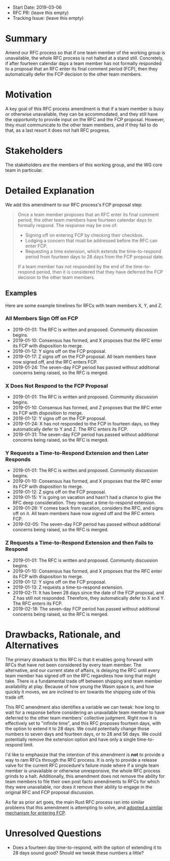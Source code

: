 - Start Date: 2019-03-06
- RFC PR: (leave this empty)
- Tracking Issue: (leave this empty)

# Summary
[summary]: #summary

Amend our RFC process so that if one team member of the working group is
unavailable, the whole RFC process is not halted at a stand still. Concretely,
if after fourteen calendar days a team member has not formally responded to
a proposal that an RFC enter its final comment period (FCP), then they
automatically defer the FCP decision to the other team members.

# Motivation
[motivation]: #motivation

A key goal of this RFC process amendment is that if a team member is busy or
otherwise unavailable, they can be accommodated, and they still have the
opportunity to provide input on the RFC and the FCP proposal. However, they must
communicate to the other team members, and if they fail to do that, as a last
resort it does not halt RFC progress.

# Stakeholders
[stakeholders]: #stakeholders

The stakeholders are the members of this working group, and the WG core team in
particular.

# Detailed Explanation
[detailed-explanation]: #detailed-explanation

We add this amendment to our RFC process's FCP proposal step:

> Once a team member proposes that an RFC enter its final comment period, the
> other team members have fourteen calendar days to formally respond. The
> response may be one of:
>
> * Signing off on entering FCP by checking their checkbox.
> * Lodging a concern that must be addressed before the RFC can enter FCP.
> * Requesting a time extension, which extends the time-to-respond period from
>   fourteen days to 28 days from the FCP proposal date.
>
> If a team member has not responded by the end of the time-to-respond period,
> then it is considered that they have deferred the FCP decision to the other
> team members.

## Examples

Here are some example timelines for RFCs with team members X, Y, and Z.

### All Members Sign Off on FCP

* 2019-01-01: The RFC is written and proposed. Community discussion begins.
* 2019-01-10: Consensus has formed, and X proposes that the RFC enter its FCP
  with disposition to merge.
* 2019-01-12: Y signs off on the FCP proposal.
* 2019-01-17: Z signs off on the FCP proposal. All team members have now signed
  off, and the RFC enters FCP.
* 2019-01-24: The seven-day FCP period has passed without additional concerns
  being raised, so the RFC is merged.

### X Does Not Respond to the FCP Proposal

* 2019-01-01: The RFC is written and proposed. Community discussion begins.
* 2019-01-10: Consensus has formed, and Z proposes that the RFC enter its FCP
  with disposition to merge.
* 2019-01-12: Y signs off on the FCP proposal.
* 2019-01-24: X has not responded to the FCP in fourteen days, so they
  automatically defer to Y and Z. The RFC enters its FCP.
* 2019-01-31: The seven-day FCP period has passed without additional concerns
  being raised, so the RFC is merged.

### Y Requests a Time-to-Respond Extension and then Later Responds

* 2019-01-01: The RFC is written and proposed. Community discussion begins.
* 2019-01-10: Consensus has formed, and X proposes that the RFC enter its FCP
  with disposition to merge.
* 2019-01-12: Z signs off on the FCP proposal.
* 2019-01-15: Y is going on vacation and hasn't had a chance to give the RFC
  deep consideration. They request a time-to-respond extension.
* 2019-01-28: Y comes back from vacation, considers the RFC, and signs off on
  it. All team members have now signed off and the RFC enters FCP.
* 2019-02-05: The seven-day FCP period has passed without additional concerns
  being raised, so the RFC is merged.

### Z Requests a Time-to-Respond Extension and then Fails to Respond

* 2019-01-01: The RFC is written and proposed. Community discussion begins.
* 2019-01-10: Consensus has formed, and X proposes that the RFC enter its FCP
  with disposition to merge.
* 2019-01-12: Y signs off on the FCP proposal.
* 2019-01-13: Z requests a time-to-respond extension.
* 2019-02-11: It has been 28 days since the date of the FCP proposal, and Z has
  still not responded. Therefore, they automatically defer to X and Y. The RFC
  enters its FCP.
* 2019-02-18: The seven-day FCP period has passed without additional concerns
  being raised, so the RFC is merged.

# Drawbacks, Rationale, and Alternatives
[alternatives]: #drawbacks-rationale-and-alternatives

<!-- This is your chance to discuss your proposal in the context of the whole design -->
<!-- space. This is probably the most important section! -->
<!-- - Why is this design the best in the space of possible designs? -->
<!-- - What other designs have been considered and what is the rationale for not -->
<!--   choosing them? -->
<!-- - What is the impact of not doing this? -->

The primary drawback to this RFC is that it enables going forward with RFCs that
have not been considered by every team member. The alternative, and our current
state of affairs, is delaying the RFC until every team member has signed off on
the RFC regardless how long that might take. There is a fundamental trade off
between shipping and team member availability at play. Because of how young the
Wasm space is, and how quickly it moves, we are inclined to err towards the
shipping side of this trade off.

This RFC amendment also identifies a variable we can tweak: how long to wait for
a response before considering an unavailable team member to have deferred to the
other team members' collective judgment. Right now it is effectively set to
"infinite time", and this RFC proposes fourteen days, with the option to extend
it to 28 days. We could potentially change those numbers to seven days and
fourteen days, or to 28 and 56 days. We could potentially remove the extension
option and have only a single time-to-respond limit.

I'd like to emphasize that the intention of this amendment is **not** to provide
a way to ram RFCs through the RFC process. It is only to provide a release valve
for the current RFC procedure's failure mode where if a single team member is
unavailable or otherwise unresponsive, the whole RFC process grinds to a
halt. Additionally, this amendment does not remove the ability for team members
to file their own post facto amendments to RFCs for which they were unavailable,
nor does it remove their ability to engage in the original RFC and FCP proposal
discussion.

As far as prior art goes, the main Rust RFC process ran into similar problems
that this amendment is attempting to solve, and [adopted a similar mechanism for
entering FCP](https://github.com/anp/rfcbot-rs/pull/188).

# Unresolved Questions
[unresolved]: #unresolved-questions

- Does a fourteen day time-to-respond, with the option of extending it to 28
  days sound good? Should we tweak these numbers a little?
